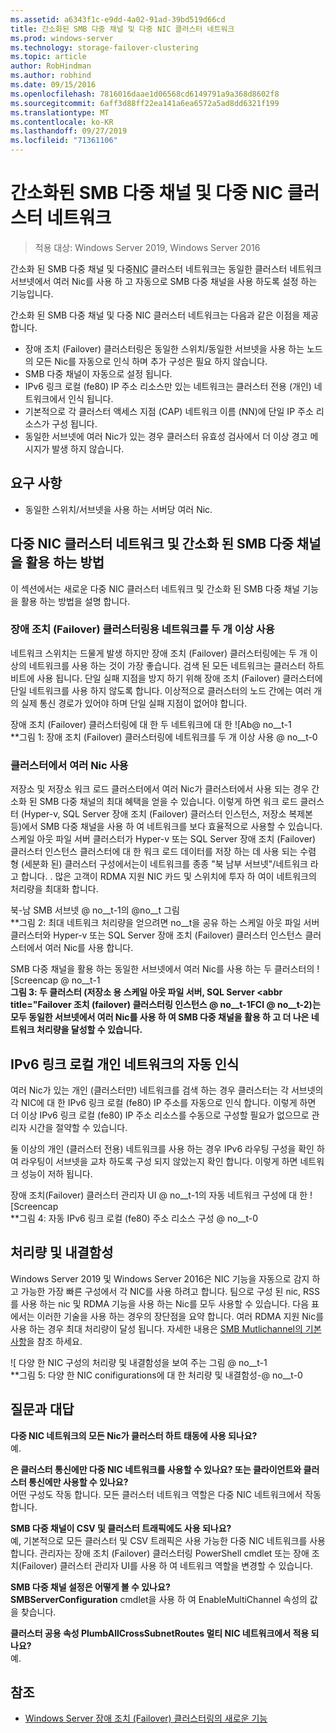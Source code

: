 ```yaml
---
ms.assetid: a6343f1c-e9dd-4a02-91ad-39bd519d66cd
title: 간소화된 SMB 다중 채널 및 다중 NIC 클러스터 네트워크
ms.prod: windows-server
ms.technology: storage-failover-clustering
ms.topic: article
author: RobHindman
ms.author: robhind
ms.date: 09/15/2016
ms.openlocfilehash: 7816016daae1d06568cd6149791a9a368d8602f8
ms.sourcegitcommit: 6aff3d88ff22ea141a6ea6572a5ad8dd6321f199
ms.translationtype: MT
ms.contentlocale: ko-KR
ms.lasthandoff: 09/27/2019
ms.locfileid: "71361106"
---
```

# <a name="simplified-smb-multichannel-and-multi-nic-cluster-networks"></a>간소화된 SMB 다중 채널 및 다중 NIC 클러스터 네트워크

> 적용 대상: Windows Server 2019, Windows Server 2016

간소화 된 SMB 다중 채널 및 다중<abbr title="네트워크 인터페이스 카드">NIC</abbr> 클러스터 네트워크는 동일한 클러스터 네트워크 서브넷에서 여러 Nic를 사용 하 고 자동으로 SMB 다중 채널을 사용 하도록 설정 하는 기능입니다.

간소화 된 SMB 다중 채널 및 다중 NIC 클러스터 네트워크는 다음과 같은 이점을 제공 합니다.  
- 장애 조치 (Failover) 클러스터링은 동일한 스위치/동일한 서브넷을 사용 하는 노드의 모든 Nic를 자동으로 인식 하며 추가 구성은 필요 하지 않습니다.  
- SMB 다중 채널이 자동으로 설정 됩니다.  
- IPv6 링크 로컬 (fe80) IP 주소 리소스만 있는 네트워크는 클러스터 전용 (개인) 네트워크에서 인식 됩니다.  
- 기본적으로 각 클러스터 액세스 지점 (CAP) 네트워크 이름 (NN)에 단일 IP 주소 리소스가 구성 됩니다.  
- 동일한 서브넷에 여러 Nic가 있는 경우 클러스터 유효성 검사에서 더 이상 경고 메시지가 발생 하지 않습니다.  

## <a name="requirements"></a>요구 사항  
-   동일한 스위치/서브넷을 사용 하는 서버당 여러 Nic.  

## <a name="how-to-take-advantage-of-multi-nic-clusters-networks-and-simplified-smb-multichannel"></a>다중 NIC 클러스터 네트워크 및 간소화 된 SMB 다중 채널을 활용 하는 방법  
이 섹션에서는 새로운 다중 NIC 클러스터 네트워크 및 간소화 된 SMB 다중 채널 기능을 활용 하는 방법을 설명 합니다.  

### <a name="use-at-least-two-networks-for-failover-clustering"></a>장애 조치 (Failover) 클러스터링용 네트워크를 두 개 이상 사용   
네트워크 스위치는 드물게 발생 하지만 장애 조치 (Failover) 클러스터링에는 두 개 이상의 네트워크를 사용 하는 것이 가장 좋습니다. 검색 된 모든 네트워크는 클러스터 하트 비트에 사용 됩니다. 단일 실패 지점을 방지 하기 위해 장애 조치 (Failover) 클러스터에 단일 네트워크를 사용 하지 않도록 합니다. 이상적으로 클러스터의 노드 간에는 여러 개의 실제 통신 경로가 있어야 하며 단일 실패 지점이 없어야 합니다.  

장애 조치 (Failover) 클러스터링에 대 한 두 네트워크에 대 한 ![Ab@ no__t-1  
**그림 1: 장애 조치 (Failover) 클러스터링에 네트워크를 두 개 이상 사용 @ no__t-0  

### <a name="use-multiple-nics-across-clusters"></a>클러스터에서 여러 Nic 사용  

저장소 및 저장소 워크 로드 클러스터에서 여러 Nic가 클러스터에서 사용 되는 경우 간소화 된 SMB 다중 채널의 최대 혜택을 얻을 수 있습니다. 이렇게 하면 워크 로드 클러스터 (Hyper-v, SQL Server 장애 조치 (Failover) 클러스터 인스턴스, 저장소 복제본 등)에서 SMB 다중 채널을 사용 하 여 네트워크를 보다 효율적으로 사용할 수 있습니다. 스케일 아웃 파일 서버 클러스터가 Hyper-v 또는 SQL Server 장애 조치 (Failover) 클러스터 인스턴스 클러스터에 대 한 워크 로드 데이터를 저장 하는 데 사용 되는 수렴 형 (세분화 된) 클러스터 구성에서는이 네트워크를 종종 "북 남부 서브넷"/네트워크 라고 합니다. . 많은 고객이 RDMA 지원 NIC 카드 및 스위치에 투자 하 여이 네트워크의 처리량을 최대화 합니다.  

북-남 SMB 서브넷 @ no__t-1의 @no__t 그림  
**그림 2: 최대 네트워크 처리량을 얻으려면 no__t을 공유 하는 스케일 아웃 파일 서버 클러스터와 Hyper-v 또는 SQL Server 장애 조치 (Failover) 클러스터 인스턴스 클러스터에서 여러 Nic를 사용 합니다.  

SMB 다중 채널을 활용 하는 동일한 서브넷에서 여러 Nic를 사용 하는 두 클러스터의 ![Screencap @ no__t-1  
**그림 3: 두 클러스터 (저장소 용 스케일 아웃 파일 서버, SQL Server <abbr title="Failover 조치 (failover) 클러스터링 인스턴스 @ no__t-1FCI @ no__t-2)는 모두 동일한 서브넷에서 여러 Nic를 사용 하 여 SMB 다중 채널을 활용 하 고 더 나은 네트워크 처리량을 달성할 수 있습니다.** 

## <a name="automatic-recognition-of-ipv6-link-local-private-networks"></a>IPv6 링크 로컬 개인 네트워크의 자동 인식  
여러 Nic가 있는 개인 (클러스터만) 네트워크를 검색 하는 경우 클러스터는 각 서브넷의 각 NIC에 대 한 IPv6 링크 로컬 (fe80) IP 주소를 자동으로 인식 합니다. 이렇게 하면 더 이상 IPv6 링크 로컬 (fe80) IP 주소 리소스를 수동으로 구성할 필요가 없으므로 관리자 시간을 절약할 수 있습니다.  

둘 이상의 개인 (클러스터 전용) 네트워크를 사용 하는 경우 IPv6 라우팅 구성을 확인 하 여 라우팅이 서브넷을 교차 하도록 구성 되지 않았는지 확인 합니다. 이렇게 하면 네트워크 성능이 저하 됩니다.  

장애 조치(Failover) 클러스터 관리자 UI @ no__t-1의 자동 네트워크 구성에 대 한 ![Screencap  
**그림 4: 자동 IPv6 링크 로컬 (fe80) 주소 리소스 구성 @ no__t-0  

## <a name="throughput-and-fault-tolerance"></a>처리량 및 내결함성  
Windows Server 2019 및 Windows Server 2016은 NIC 기능을 자동으로 감지 하 고 가능한 가장 빠른 구성에서 각 NIC를 사용 하려고 합니다. 팀으로 구성 된 nic, RSS를 사용 하는 nic 및 RDMA 기능을 사용 하는 Nic를 모두 사용할 수 있습니다. 다음 표에서는 이러한 기술을 사용 하는 경우의 장단점을 요약 합니다. 여러 RDMA 지원 Nic를 사용 하는 경우 최대 처리량이 달성 됩니다. 자세한 내용은 [SMB Mutlichannel의 기본 사항](https://blogs.technet.microsoft.com/josebda/2012/06/28/the-basics-of-smb-multichannel-a-feature-of-windows-server-2012-and-smb-3-0/)을 참조 하세요.

![ 다양 한 NIC 구성의 처리량 및 내결함성을 보여 주는 그림 @ no__t-1  
**그림 5: 다양 한 NIC conifigurations에 대 한 처리량 및 내결함성-@ no__t-0   

## <a name="frequently-asked-questions"></a>질문과 대답  
**다중 NIC 네트워크의 모든 Nic가 클러스터 하트 태동에 사용 되나요?**  
    예.  

**은 클러스터 통신에만 다중 NIC 네트워크를 사용할 수 있나요? 또는 클라이언트와 클러스터 통신에만 사용할 수 있나요?**  
    어떤 구성도 작동 합니다. 모든 클러스터 네트워크 역할은 다중 NIC 네트워크에서 작동 합니다.  

**SMB 다중 채널이 CSV 및 클러스터 트래픽에도 사용 되나요?**  
    예, 기본적으로 모든 클러스터 및 CSV 트래픽은 사용 가능한 다중 NIC 네트워크를 사용 합니다. 관리자는 장애 조치 (Failover) 클러스터링 PowerShell cmdlet 또는 장애 조치(Failover) 클러스터 관리자 UI를 사용 하 여 네트워크 역할을 변경할 수 있습니다.  

**SMB 다중 채널 설정은 어떻게 볼 수 있나요?**  
    **SMBServerConfiguration** cmdlet을 사용 하 여 EnableMultiChannel 속성의 값을 찾습니다.  

**클러스터 공용 속성 PlumbAllCrossSubnetRoutes 멀티 NIC 네트워크에서 적용 되나요?**  
     예.  

## <a name="see-also"></a>참조  
- [Windows Server 장애 조치 (Failover) 클러스터링의 새로운 기능](whats-new-in-failover-clustering.md)  
